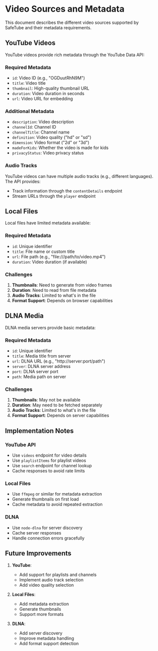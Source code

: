 # Video Sources and Metadata

This document describes the different video sources supported by SafeTube and their metadata requirements.

## YouTube Videos

YouTube videos provide rich metadata through the YouTube Data API:

### Required Metadata
- `id`: Video ID (e.g., "OGDuutRhN9M")
- `title`: Video title
- `thumbnail`: High-quality thumbnail URL
- `duration`: Video duration in seconds
- `url`: Video URL for embedding

### Additional Metadata
- `description`: Video description
- `channelId`: Channel ID
- `channelTitle`: Channel name
- `definition`: Video quality ("hd" or "sd")
- `dimension`: Video format ("2d" or "3d")
- `madeForKids`: Whether the video is made for kids
- `privacyStatus`: Video privacy status

### Audio Tracks
YouTube videos can have multiple audio tracks (e.g., different languages). The API provides:
- Track information through the `contentDetails` endpoint
- Stream URLs through the `player` endpoint

## Local Files

Local files have limited metadata available:

### Required Metadata
- `id`: Unique identifier
- `title`: File name or custom title
- `url`: File path (e.g., "file:///path/to/video.mp4")
- `duration`: Video duration (if available)

### Challenges
1. **Thumbnails**: Need to generate from video frames
2. **Duration**: Need to read from file metadata
3. **Audio Tracks**: Limited to what's in the file
4. **Format Support**: Depends on browser capabilities

## DLNA Media

DLNA media servers provide basic metadata:

### Required Metadata
- `id`: Unique identifier
- `title`: Media title from server
- `url`: DLNA URL (e.g., "http://server:port/path")
- `server`: DLNA server address
- `port`: DLNA server port
- `path`: Media path on server

### Challenges
1. **Thumbnails**: May not be available
2. **Duration**: May need to be fetched separately
3. **Audio Tracks**: Limited to what's in the file
4. **Format Support**: Depends on server capabilities

## Implementation Notes

### YouTube API
- Use `videos` endpoint for video details
- Use `playlistItems` for playlist videos
- Use `search` endpoint for channel lookup
- Cache responses to avoid rate limits

### Local Files
- Use `ffmpeg` or similar for metadata extraction
- Generate thumbnails on first load
- Cache metadata to avoid repeated extraction

### DLNA
- Use `node-dlna` for server discovery
- Cache server responses
- Handle connection errors gracefully

## Future Improvements

1. **YouTube**:
   - Add support for playlists and channels
   - Implement audio track selection
   - Add video quality selection

2. **Local Files**:
   - Add metadata extraction
   - Generate thumbnails
   - Support more formats

3. **DLNA**:
   - Add server discovery
   - Improve metadata handling
   - Add format support detection 
